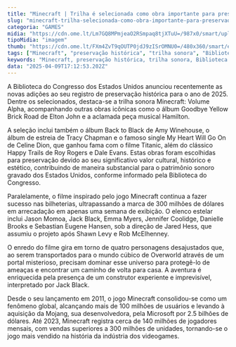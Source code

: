 ```yaml
---
title: "Minecraft | Trilha é selecionada como obra importante para preservação histórica"
slug: "minecraft-trilha-selecionada-como-obra-importante-para-preservao-histrica"
categoria: "GAMES"
midia: "https://cdn.ome.lt/Lm7GQ8MPmjeaO2RSmpaq8tjXTuU=/987x0/smart/uploads/conteudo/fotos/OMELETE_CAPA_-_2025-04-09T132607.996.png"
tipoMidia: "imagem"
thumb: "https://cdn.ome.lt/FXm4ZvT9qOUTP0jdJ9zISrOMNU0=/480x360/smart/extras/conteudos/omelete_THUMB_-_2025-04-09T132557.545.png"
tags: ["Minecraft", "preservação histórica", "trilha sonora", "Biblioteca do Congresso", "filme Minecraft", "cultura pop", "videogames", "registro histórico"]
keywords: "Minecraft, preservação histórica, trilha sonora, Biblioteca do Congresso, filme Minecraft, cultura pop, videogames, registro histórico"
data: "2025-04-09T17:12:53.202Z"
---
```


A Biblioteca do Congresso dos Estados Unidos anunciou recentemente as novas adições ao seu registro de preservação histórica para o ano de 2025. Dentre os selecionados, destaca-se a trilha sonora Minecraft: Volume Alpha, acompanhando outras obras icônicas como o álbum Goodbye Yellow Brick Road de Elton John e a aclamada peça musical Hamilton.

A seleção inclui também o álbum Back to Black de Amy Winehouse, o álbum de estreia de Tracy Chapman e o famoso single My Heart Will Go On de Celine Dion, que ganhou fama com o filme Titanic, além do clássico Happy Trails de Roy Rogers e Dale Evans. Estas obras foram escolhidas para preservação devido ao seu significativo valor cultural, histórico e estético, contribuindo de maneira substancial para o patrimônio sonoro gravado dos Estados Unidos, conforme informado pela Biblioteca do Congresso.

Paralelamente, o filme inspirado pelo jogo Minecraft continua a fazer sucesso nas bilheterias, ultrapassando a marca de 300 milhões de dólares em arrecadação em apenas uma semana de exibição. O elenco estelar inclui Jason Momoa, Jack Black, Emma Myers, Jennifer Coolidge, Danielle Brooks e Sebastian Eugene Hansen, sob a direção de Jared Hess, que assumiu o projeto após Shawn Levy e Rob McElhenney.

O enredo do filme gira em torno de quatro personagens desajustados que, ao serem transportados para o mundo cúbico de Overworld através de um portal misterioso, precisam dominar esse universo para protegê-lo de ameaças e encontrar um caminho de volta para casa. A aventura é enriquecida pela presença de um construtor experiente e imprevisível, interpretado por Jack Black.

Desde o seu lançamento em 2011, o jogo Minecraft consolidou-se como um fenômeno global, alcançando mais de 100 milhões de usuários e levando à aquisição da Mojang, sua desenvolvedora, pela Microsoft por 2.5 bilhões de dólares. Até 2023, Minecraft registra cerca de 140 milhões de jogadores mensais, com vendas superiores a 300 milhões de unidades, tornando-se o jogo mais vendido na história da indústria dos videogames.